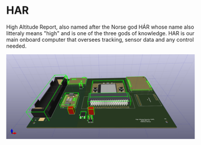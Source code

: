 # HAR
High Altitude Report, also named after the Norse god HÁR whose name also litteraly means "high" and is one of the three gods of knowledge. HAR is our main onboard computer that oversees tracking, sensor data and any control needed. 

![HAR Board](/pcb/HAR_Board.png)
